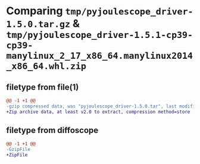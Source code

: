 # Comparing `tmp/pyjoulescope_driver-1.5.0.tar.gz` & `tmp/pyjoulescope_driver-1.5.1-cp39-cp39-manylinux_2_17_x86_64.manylinux2014_x86_64.whl.zip`

## filetype from file(1)

```diff
@@ -1 +1 @@
-gzip compressed data, was "pyjoulescope_driver-1.5.0.tar", last modified: Wed Apr 24 20:27:27 2024, max compression
+Zip archive data, at least v2.0 to extract, compression method=store
```

## filetype from diffoscope

```diff
@@ -1 +1 @@
-GzipFile
+ZipFile
```


